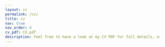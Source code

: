 ```yaml
---
layout: cv
permalink: /cv/
title: cv
nav: true
nav_order: 4
cv_pdf: CV.pdf
description: Feel free to have a look at my CV PDF for full details, or you can see a brief overview below.
---
```

